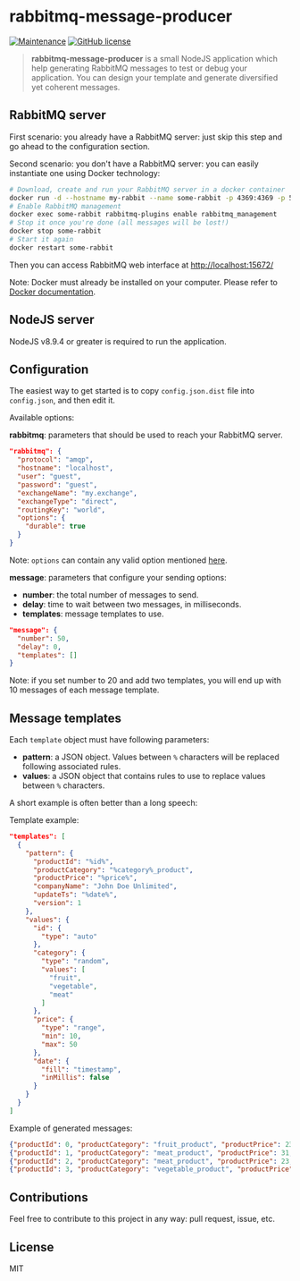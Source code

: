 # rabbitmq-message-producer 
[![Maintenance](https://img.shields.io/badge/Maintained%3F-yes-green.svg)](https://GitHub.com/DavidLevayer/rabbitmq-message-producer/graphs/commit-activity) [![GitHub license](https://img.shields.io/github/license/Naereen/StrapDown.js.svg)](https://github.com/DavidLevayer/rabbitmq-message-producer/blob/master/LICENSE)



> **rabbitmq-message-producer** is a small NodeJS application which help generating RabbitMQ messages to test or debug your application. You can design your template and generate diversified yet coherent messages.

## RabbitMQ server

First scenario: you already have a RabbitMQ server: just skip this step and go ahead to the configuration section.

Second scenario: you don't have a RabbitMQ server: you can easily instantiate one using Docker technology:

```bash
# Download, create and run your RabbitMQ server in a docker container
docker run -d --hostname my-rabbit --name some-rabbit -p 4369:4369 -p 5671:5671 -p 5672:5672 -p 15672:15672 rabbitmq
# Enable RabbitMQ management
docker exec some-rabbit rabbitmq-plugins enable rabbitmq_management
# Stop it once you're done (all messages will be lost!)
docker stop some-rabbit
# Start it again
docker restart some-rabbit
```
Then you can access RabbitMQ web interface at [http://localhost:15672/](http://localhost:15672/)

Note: Docker must already be installed on your computer. Please refer to [Docker documentation](https://docs.docker.com/install/).

## NodeJS server

NodeJS v8.9.4 or greater is required to run the application.

## Configuration

The easiest way to get started is to copy `config.json.dist` file into `config.json`, and then edit it.

Available options:

**rabbitmq**: parameters that should be used to reach your RabbitMQ server.
```json
"rabbitmq": {
  "protocol": "amqp",
  "hostname": "localhost",
  "user": "guest",
  "password": "guest",
  "exchangeName": "my.exchange",
  "exchangeType": "direct",
  "routingKey": "world",
  "options": {
    "durable": true
  }
}  
```

Note: `options` can contain any valid option mentioned [here](http://www.squaremobius.net/amqp.node/channel_api.html#channel_assertExchange).

**message**: parameters that configure your sending options:

* **number**: the total number of messages to send.
* **delay**: time to wait between two messages, in milliseconds.
* **templates**: message templates to use.
```json
"message": {
  "number": 50,
  "delay": 0,
  "templates": []
}
```
Note: if you set number to 20 and add two templates, you will end up with 10 messages of each message template.

## Message templates

Each `template` object must have following parameters:

* **pattern**: a JSON object. Values between `%` characters will be replaced following associated rules.
* **values**: a JSON object that contains rules to use to replace values between `%` characters.

A short example is often better than a long speech:

Template example:
```json
"templates": [
  {
    "pattern": {
      "productId": "%id%",
      "productCategory": "%category%_product",
      "productPrice": "%price%",
      "companyName": "John Doe Unlimited",
      "updateTs": "%date%",
      "version": 1
    },
    "values": {
      "id": {
        "type": "auto"
      },
      "category": {
        "type": "random",
        "values": [
          "fruit",
          "vegetable",
          "meat"
        ]
      },
      "price": {
        "type": "range",
        "min": 10,
        "max": 50
      },
      "date": {
        "fill": "timestamp",
        "inMillis": false
      }
    }
  }
]
```

Example of generated messages:
```json
{"productId": 0, "productCategory": "fruit_product", "productPrice": 23, "companyName": "John Doe Unlimited", "updateTs": 1543915080, "version": 1}
{"productId": 1, "productCategory": "meat_product", "productPrice": 31, "companyName": "John Doe Unlimited", "updateTs": 1543915085, "version": 1}
{"productId": 2, "productCategory": "meat_product", "productPrice": 23, "companyName": "John Doe Unlimited", "updateTs": 1543915090, "version": 1}
{"productId": 3, "productCategory": "vegetable_product", "productPrice": 12, "companyName": "John Doe Unlimited", "updateTs": 1543915095, "version": 1}
```

## Contributions

Feel free to contribute to this project in any way: pull request, issue, etc.

## License

MIT
